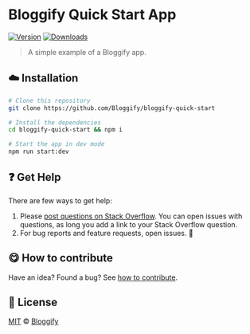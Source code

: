 <!-- Please do not edit this file. Edit the `blah` field in the `package.json` instead. If in doubt, open an issue. -->


















# Bloggify Quick Start App

 [![Version](https://img.shields.io/npm/v/bloggify-bloggify-quick-start.svg)](https://www.npmjs.com/package/bloggify-bloggify-quick-start) [![Downloads](https://img.shields.io/npm/dt/bloggify-bloggify-quick-start.svg)](https://www.npmjs.com/package/bloggify-bloggify-quick-start)







> A simple example of a Bloggify app.

















## :cloud: Installation

```bash
# Clone this repository
git clone https://github.com/Bloggify/bloggify-quick-start

# Install the dependencies
cd bloggify-quick-start && npm i

# Start the app in dev mode
npm run start:dev
```






















## :question: Get Help

There are few ways to get help:



 1. Please [post questions on Stack Overflow](https://stackoverflow.com/questions/ask). You can open issues with questions, as long you add a link to your Stack Overflow question.
 2. For bug reports and feature requests, open issues. :bug:
















## :yum: How to contribute
Have an idea? Found a bug? See [how to contribute][contributing].
























## :scroll: License

[MIT][license] © [Bloggify][website]






[license]: /LICENSE
[website]: https://bloggify.org
[contributing]: /CONTRIBUTING.md
[docs]: /DOCUMENTATION.md
